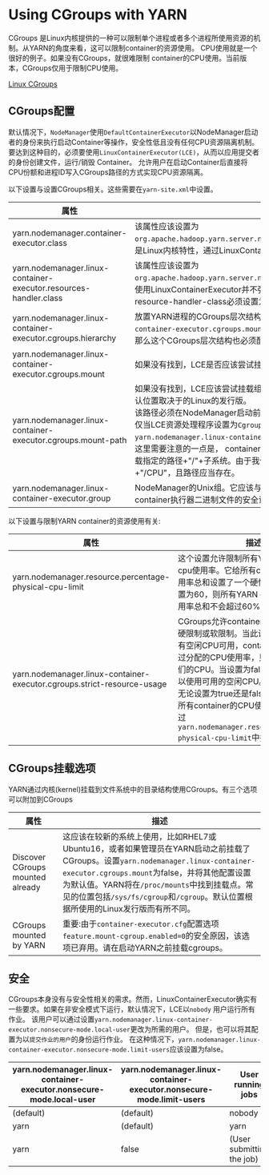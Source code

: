 # Using CGroups with YARN

CGroups 是Linux内核提供的一种可以限制单个进程或者多个进程所使用资源的机制。从YARN的角度来看，这可以限制container的资源使用。
CPU使用就是一个很好的例子。如果没有CGroups，就很难限制 container的CPU使用。当前版本，CGroups仅用于限制CPU使用。

[Linux CGroups](../../../../linux/cgroup.md)

## CGroups配置

默认情况下，`NodeManager`使用`DefaultContainerExecutor`以NodeManager启动者的身份来执行启动Container等操作，安全性低且没有任何CPU资源隔离机制。
要达到这种目的，必须要使用`LinuxContainerExecutor(LCE)`，从而以应用提交者的身份创建文件，运行/销毁 Container。
允许用户在启动Container后直接将CPU份额和进程ID写入CGroups路径的方式实现CPU资源隔离。

以下设置与设置CGroups相关。这些需要在`yarn-site.xml`中设置。

| 属性                                                                | 描述                                                                                                                                                                                                                                                                                                                                        |
|-------------------------------------------------------------------|-------------------------------------------------------------------------------------------------------------------------------------------------------------------------------------------------------------------------------------------------------------------------------------------------------------------------------------------|
| yarn.nodemanager.container-executor.class                         | 该属性应该设置为`org.apache.hadoop.yarn.server.nodemanager.LinuxContainerExecutor`，CGroups是Linux内核特性，通过LinuxContainerExecutor公开。                                                                                                                                                                                                                  |
| yarn.nodemanager.linux-container-executor.resources-handler.class | 该属性应该设置为`org.apache.hadoop.yarn.server.nodemanager.util.CgroupsLCEResourcesHandler`，使用LinuxContainerExecutor并不强制您使用CGroups。如果你想使用CGroups，resource-handler-class必须设置为CGroupsLCEResourceHandler。。                                                                                                                                           |
| yarn.nodemanager.linux-container-executor.cgroups.hierarchy       | 放置YARN进程的CGroups层次结构(不能包含逗号)，如果`yarn.nodemanager.linux-container-executor.cgroups.mount`为false(也就是说，如果CGroups已经预配置)，那么这个CGroups层次结构也必须配置                                                                                                                                                                                                  |
| yarn.nodemanager.linux-container-executor.cgroups.mount           | 如果没有找到，LCE是否应该尝试挂载组-可以为true或false。                                                                                                                                                                                                                                                                                                        |
| yarn.nodemanager.linux-container-executor.cgroups.mount-path      | 如果没有找到，LCE应该尝试挂载组。常见的位置包括`/sys/fs/cgroup`和`/cgroup`；默认位置取决于的Linux的发行版。<br/>该路径必须在NodeManager启动前存在。<br/>仅当LCE资源处理程序设置为`CgroupsLCEResourcesHandler`且`yarn.nodemanager.linux-container-executor.cgroups.mount`为true时才启用。<br/>这里需要注意的一点是， container执行器(`container-executor`)二进制文件将尝试挂载指定的路径+"/"+子系统。由于我们试图限制CPU，二进制文件将挂载指定的路径+"/CPU"，且路径应当存在。 |
| yarn.nodemanager.linux-container-executor.group                   | NodeManager的Unix组。它应该与`container-executor.cfg`中的设置匹配。验证 container执行器二进制文件的安全访问时需要此配置。                                                                                                                                                                                                                                                     |

以下设置与限制YARN container的资源使用有关:

| 属性                                                                      | 描述                                                                                                                                                                                                                                                       |
|-------------------------------------------------------------------------|----------------------------------------------------------------------------------------------------------------------------------------------------------------------------------------------------------------------------------------------------------|
| yarn.nodemanager.resource.percentage-physical-cpu-limit                 | 这个设置允许限制所有YARN container的cpu使用率。它给所有container的CPU使用率总和设置了一个硬性上限。例如，设置为60，则所有YARN container的CPU占用率总和不会超过60%。                                                                                                                                              |
| yarn.nodemanager.linux-container-executor.cgroups.strict-resource-usage | CGroups允许container的cpu使用限制为硬限制或软限制。当此设置为true时，即使有空闲CPU可用，container也不能使用超过分配的CPU使用率，只能使用分配给它们的CPU。当设置为false时，container可以使用可用的空闲CPU。应该注意的是，无论设置为true还是false，在任何时候，所有container的CPU使用率总和都不能超过`yarn.nodemanager.resource.percentage-physical-cpu-limit`中指定的值。 |

## CGroups挂载选项

YARN通过内核(kernel)挂载到文件系统中的目录结构使用CGroups。有三个选项可以附加到CGroups

| 属性                               | 描述                                                                                                                                                                                                                            |
|----------------------------------|-------------------------------------------------------------------------------------------------------------------------------------------------------------------------------------------------------------------------------|
| Discover CGroups mounted already | 这应该在较新的系统上使用，比如RHEL7或Ubuntu16，或者如果管理员在YARN启动之前挂载了CGroups。设置`yarn.nodemanager.linux-container-executor.cgroups.mount`为false，并将其他配置设置为默认值。YARN将在`/proc/mounts`中找到挂载点。常见的位置包括`/sys/fs/cgroup`和`/cgroup`。默认位置根据所使用的Linux发行版而有所不同。 |
| CGroups mounted by YARN          | 重要:由于`container-executor.cfg`配置选项`feature.mount-cgroup.enabled=0`的安全原因，该选项已弃用。请在启动YARN之前挂载cgroups。                                                                                                                            |

## 安全

CGroups本身没有与安全性相关的需求。然而，LinuxContainerExecutor确实有一些要求。如果在非安全模式下运行，默认情况下，LCE以`nobody`
用户运行所有作业。
该用户可以通过设置`yarn.nodemanager.linux-container-executor.nonsecure-mode.local-user`更改为所需的用户。
但是，也可以将其配置为以`提交作业的用户`的身份运行作业。
在这种情况下，`yarn.nodemanager.linux-container-executor.nonsecure-mode.limit-users`应该设置为false。

| yarn.nodemanager.linux-container-executor.nonsecure-mode.local-user | yarn.nodemanager.linux-container-executor.nonsecure-mode.limit-users | 	User running jobs        |
|---------------------------------------------------------------------|----------------------------------------------------------------------|---------------------------|
| (default)                                                           | (default)                                                            | nobody                    |
| yarn                                                                | (default)                                                            | yarn                      |
| yarn                                                                | false                                                                | (User submitting the job) |

